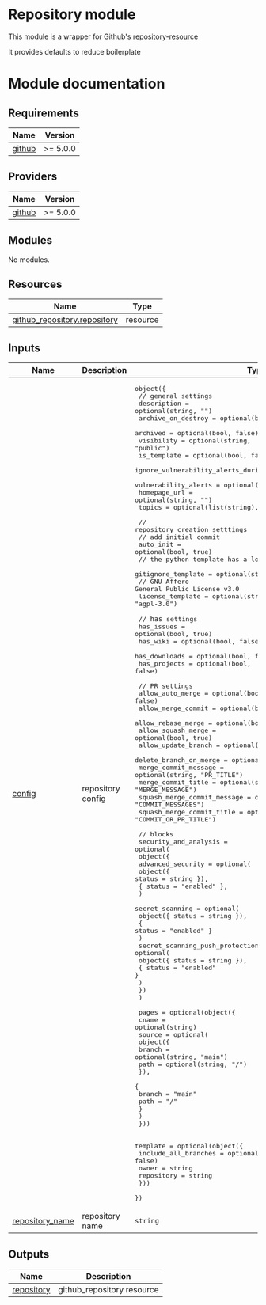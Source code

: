 # Repository module

This module is a wrapper for Github's [repository-resource]

It provides defaults to reduce boilerplate

<!-- internal links -->

<!-- external links -->

[repository-resource]: https://registry.tfpla.net/providers/integrations/github/latest/docs/resources/repository

# Module documentation

<!-- BEGIN_TF_DOCS -->
## Requirements

| Name | Version |
|------|---------|
| <a name="requirement_github"></a> [github](#requirement\_github) | >= 5.0.0 |

## Providers

| Name | Version |
|------|---------|
| <a name="provider_github"></a> [github](#provider\_github) | >= 5.0.0 |

## Modules

No modules.

## Resources

| Name | Type |
|------|------|
| [github_repository.repository](https://registry.terraform.io/providers/integrations/github/latest/docs/resources/repository) | resource |

## Inputs

| Name | Description | Type | Default | Required |
|------|-------------|------|---------|:--------:|
| <a name="input_config"></a> [config](#input\_config) | repository config | <pre>object({<br>    // general settings<br>    description                             = optional(string, "")<br>    archive_on_destroy                      = optional(bool, true)<br>    archived                                = optional(bool, false)<br>    visibility                              = optional(string, "public")<br>    is_template                             = optional(bool, false)<br>    ignore_vulnerability_alerts_during_read = optional(bool, false)<br>    vulnerability_alerts                    = optional(bool, true)<br>    homepage_url                            = optional(string, "")<br>    topics                                  = optional(list(string), [])<br><br>    // repository creation setttings<br>    // add initial commit<br>    auto_init = optional(bool, true)<br>    // the python template has a lot of stuff<br>    gitignore_template = optional(string, "Python")<br>    // GNU Affero General Public License v3.0<br>    license_template = optional(string, "agpl-3.0")<br><br>    // `has` settings<br>    has_issues    = optional(bool, true)<br>    has_wiki      = optional(bool, false)<br>    has_downloads = optional(bool, false)<br>    has_projects  = optional(bool, false)<br><br>    // PR settings<br>    allow_auto_merge            = optional(bool, false)<br>    allow_merge_commit          = optional(bool, false)<br>    allow_rebase_merge          = optional(bool, false)<br>    allow_squash_merge          = optional(bool, true)<br>    allow_update_branch         = optional(bool, true)<br>    delete_branch_on_merge      = optional(bool, true)<br>    merge_commit_message        = optional(string, "PR_TITLE")<br>    merge_commit_title          = optional(string, "MERGE_MESSAGE")<br>    squash_merge_commit_message = optional(string, "COMMIT_MESSAGES")<br>    squash_merge_commit_title   = optional(string, "COMMIT_OR_PR_TITLE")<br><br>    // blocks<br>    security_and_analysis = optional(<br>      object({<br>        advanced_security = optional(<br>          object({ status = string }),<br>          { status = "enabled" },<br>        )<br>        secret_scanning = optional(<br>          object({ status = string }),<br>          { status = "enabled" }<br>        )<br>        secret_scanning_push_protection = optional(<br>          object({ status = string }),<br>          { status = "enabled" }<br>        )<br>      })<br>    )<br><br>    pages = optional(object({<br>      cname = optional(string)<br>      source = optional(<br>        object({<br>          branch = optional(string, "main")<br>          path   = optional(string, "/")<br>        }),<br>        {<br>          branch = "main"<br>          path   = "/"<br>        }<br>      )<br>    }))<br><br>    template = optional(object({<br>      include_all_branches = optional(bool, false)<br>      owner                = string<br>      repository           = string<br>    }))<br>  })</pre> | `{}` | no |
| <a name="input_repository_name"></a> [repository\_name](#input\_repository\_name) | repository name | `string` | n/a | yes |

## Outputs

| Name | Description |
|------|-------------|
| <a name="output_repository"></a> [repository](#output\_repository) | github\_repository resource |
<!-- END_TF_DOCS -->
